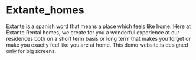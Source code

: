 # Extante_homes
Extante is a spanish word that means a place which feels like home. Here at Extante Rental homes, we create for you a wonderful experience at our residences both on a short term basis or  long term that makes you forget or make you exactly feel like you are at home. 
This demo website is designed only for big screens.
